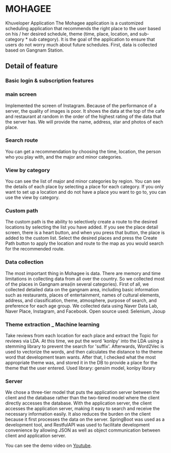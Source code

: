 # MOHAGEE
Khuveloper
Application
The Mohagee application is a customized scheduling application that recommends the right place to the user based on his / her desired schedule, theme (time, place, location, and sub-category * sub category). It is the goal of the application to ensure that users do not worry much about future schedules.
First, data is collected based on Gangnam Station.

## Detail of feature
### Basic login & subscription features

### main screen
Implemented the screen of Instagram. Because of the performance of a server, the quality of images is poor.
It shows the data at the top of the cafe and restaurant at random in the order of the highest rating of the data that the server has. We will provide the name, address, star and photos of each place.

### Search route
You can get a recommendation by choosing the time, location, the person who you play with, and the major and minor categories.

### View by category
You can see the list of major and minor categories by region. You can see the details of each place by selecting a place for each category. If you only want to set up a location and do not have a place you want to go to, you can use the view by category.

### Custom path
The custom path is the ability to selectively create a route to the desired locations by selecting the list you have added.
If you see the place detail screen, there is a heart button, and when you press that button, the place is added to the custom list.
Select the desired places and press the Create Path button to apply the location and route to the map as you would search for the recommended route.

### Data collection
The most important thing in Mohagee is data. There are memory and time limitations in collecting data from all over the country. So we collected most of the places in Gangnam area(in several categories).
First of all, we collected detailed data on the gangnam area, including basic information such as restaurants, places of entertainment, names of cultural elements, address, and classification, theme, atmosphere, purpose of search, and preference for each age group. We collected data using Naver Data Lab, Naver Place, Instagram, and Facebook.
Open source used: Selenium, Jsoup


### Theme extraction _ Machine learning
Take reviews from each location for each place and extract the Topic for reviews via LDA. At this time, we put the word 'konlpy' into the LDA using a stemming library to prevent the search for 'suffix'.
Afterwards, Word2Vec is used to vectorize the words, and then calculates the distance to the theme word that development team wants. After that, I checked what the most appropriate theme was, and stored it in the DB to provide a place for the theme that the user entered.
Used library: gensim model, konlpy library

### Server
We chose a three-tier model that puts the application server between the client and the database rather than the two-tiered model where the client directly accesses the database. With the application server, the client accesses the application server, making it easy to search and receive the necessary information easily. It also reduces the burden on the client because it first processes the data on the server. SpringBoot was used as a development tool, and RestfulAPI was used to facilitate development convenience by allowing JSON as well as object communication between client and application server.

You can see the demo video on [Youtube](https://youtu.be/WwgLIeJR2jw).
